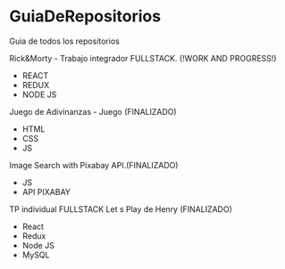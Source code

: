 # GuiaDeRepositorios
Guia de todos los repositorios

Rick&Morty - Trabajo integrador FULLSTACK. (!WORK AND PROGRESS!)
  - REACT
  - REDUX
  - NODE JS


Juego de Adivinanzas - Juego (FINALIZADO)
  - HTML
  - CSS
  - JS

Image Search with Pixabay API.(FINALIZADO)
  - JS
  - API PIXABAY

TP individual FULLSTACK Let s Play de Henry (FINALIZADO)
   - React
   - Redux
   - Node JS
   - MySQL
